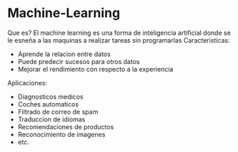 # Machine-Learning
Que es?
El machine learning es una forma de inteligencia artificial donde se le esneña a las maquinas a realizar tareas sin programarlas
Caracteristicas:
 - Aprende la relacion entre datos
 - Puede predecir sucesos para otros datos
 - Mejorar el rendimiento con respecto a la experiencia

Aplicaciones:
 - Diagnosticos medicos
 - Coches automaticos
 - Filtrado de correo de spam
 - Traduccion de idiomas
 - Recomendaciones de productos
 - Reconocimiento de imagenes
 - etc.
